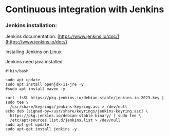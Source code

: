 # Continuous integration with Jenkins

### Jenkins installation:

Jenkins documentation: [https://www.jenkins.io/doc/](https://www.jenkins.io/doc/)

Installing Jenkins on Linux:

Jenkins need java installed

```
#!bin/bash

sudo apt update
sudo apt install openjdk-11-jre -y
#sudo apt install maven -y

curl -fsSL https://pkg.jenkins.io/debian-stable/jenkins.io-2023.key | sudo tee \
  /usr/share/keyrings/jenkins-keyring.asc > /dev/null
echo deb [signed-by=/usr/share/keyrings/jenkins-keyring.asc] \
  https://pkg.jenkins.io/debian-stable binary/ | sudo tee \
  /etc/apt/sources.list.d/jenkins.list > /dev/null
sudo apt-get update
sudo apt-get install jenkins -y
```
